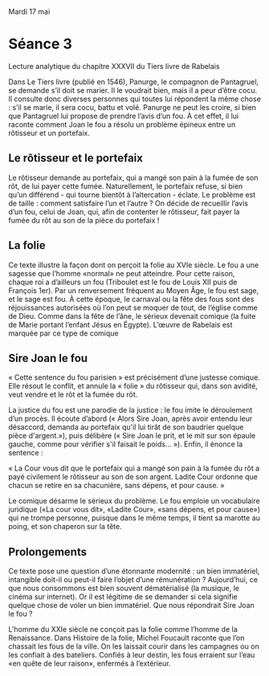 Mardi 17 mai

# Séance 3
Lecture analytique du chapitre XXXVII du Tiers livre de Rabelais

Dans Le Tiers livre (publié en 1546), Panurge, le compagnon de Pantagruel, se demande s’il doit se marier. Il le voudrait bien, mais il a peur d’être cocu. Il consulte donc diverses personnes qui toutes lui répondent la même chose : s’il se marie, il sera cocu, battu et volé. Panurge ne peut les croire, si bien que Pantagruel lui propose de prendre l’avis d’un fou. À cet effet, il lui raconte comment Joan le fou a résolu un problème épineux entre un rôtisseur et un portefaix.

## Le rôtisseur et le portefaix

Le rôtisseur demande au portefaix, qui a mangé son pain à la fumée de son rôt, de lui payer cette fumée. Naturellement, le portefaix refuse, si bien qu’un différend - qui tourne bientôt à l’altercation - éclate. Le problème est de taille : comment satisfaire l’un et l’autre ?
On décide de recueillir l’avis d’un fou, celui de Joan, qui, afin de contenter le rôtisseur, fait payer la fumée du rôt au son de la pièce du portefaix !

## La folie

Ce texte illustre la façon dont on perçoit la folie au XVIe siècle. Le fou a une sagesse que l’homme «normal» ne peut atteindre. Pour cette raison, chaque roi a d’ailleurs un fou (Triboulet est le fou de Louis XII puis de François 1er). Par un renversement fréquent au Moyen Âge, le fou est sage, et le sage est fou. À cette époque, le carnaval ou la fête des fous sont des réjouissances autorisées où l’on peut se moquer de tout, de l’église comme de Dieu. Comme dans la fête de l’âne, le sérieux devenait comique (la fuite de Marie portant l’enfant Jésus en Égypte). L’œuvre de Rabelais est marquée par ce type de comique

## Sire Joan le fou

« Cette sentence du fou parisien » est précisément d’une justesse comique. Elle résout le conflit, et annule la « folie » du rôtisseur qui, dans son avidité, veut vendre et le rôt et la fumée du rôt.

La justice du fou est une parodie de la justice : le fou imite le déroulement d’un procès. Il écoute d’abord (« Alors Sire Joan, après avoir entendu leur désaccord, demanda au portefaix qu'il lui tirât de son baudrier quelque pièce d'argent.»), puis délibère (« Sire Joan le prit, et le mit sur son épaule gauche, comme pour vérifier s'il faisait le poids... »). Enfin, il énonce la sentence :

« La Cour vous dit que le portefaix qui a mangé son pain à la fumée du rôt a payé  civilement le rôtisseur au son de son argent. Ladite Cour ordonne que chacun se retire en sa chacunière, sans dépens, et pour cause. »

Le comique désarme le sérieux du problème. Le fou emploie un vocabulaire juridique («La cour vous dit», «Ladite Cour», «sans dépens, et pour cause») qui ne trompe personne, puisque dans le même temps, il tient sa marotte au poing, et son chaperon sur la tête.

## Prolongements

Ce texte pose une question d’une étonnante modernité : un bien immatériel, intangible doit-il ou peut-il faire l’objet d’une rémunération ? Aujourd’hui, ce que nous consommons est bien souvent dématérialisé (la musique, le cinéma sur internet). Or il est légitime de se demander si cela signifie quelque chose de voler un bien immatériel. Que nous répondrait Sire Joan le fou ?

L’homme du XXIe siècle ne conçoit pas la folie comme l’homme de la Renaissance. Dans Histoire de la folie, Michel Foucault raconte que l’on chassait les fous de la ville. On les laissait courir dans les campagnes ou on les confiait à des bateliers. Confiés à leur destin, les fous erraient sur l’eau «en quête de leur raison», enfermés à l’extérieur.
